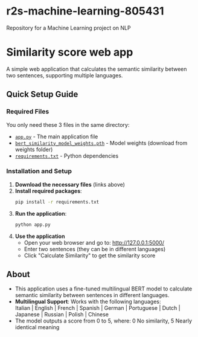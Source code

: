 # r2s-machine-learning-805431
Repository for a Machine Learning project on NLP

# Similarity score web app

A simple web application that calculates the semantic similarity between two sentences, supporting multiple languages.

## Quick Setup Guide

### Required Files
You only need these 3 files in the same directory:
- [`app.py`](https://github.com/svraga/r2s-machine-learning805431/raw/main/similarity%20score%20web%20app/app.py) - The main application file
- [`bert_similarity_model_weights.pth`](https://github.com/svraga/r2s-machine-learning805431/raw/main/similarity%20score%20web%20app/bert_similarity_model_weights.pth) - Model weights (download from weights folder)
- [`requirements.txt`](https://github.com/svraga/r2s-machine-learning805431/raw/main/similarity%20score%20web%20app/requirements.txt) - Python dependencies

### Installation and Setup

1. **Download the necessary files** (links above)
2. **Install required packages**:
   ```bash
   pip install -r requirements.txt
   ```
3. **Run the application**:
   ```bash
   python app.py
   ```
4. **Use the application**
   - Open your web browser and go to: http://127.0.0.1:5000/
   - Enter two sentences (they can be in different languages)
   - Click "Calculate Similarity" to get the similarity score
  ## About
- This application uses a fine-tuned multilingual BERT model to calculate semantic similarity between sentences in different languages. 
- **Multilingual Support**: Works with the following languages:  
     Italian | English | French | Spanish | German | Portuguese | Dutch | Japanese | Russian | Polish | Chinese
- The model outputs a score from 0 to 5, where: 0 No similarity, 5 Nearly identical meaning

  
